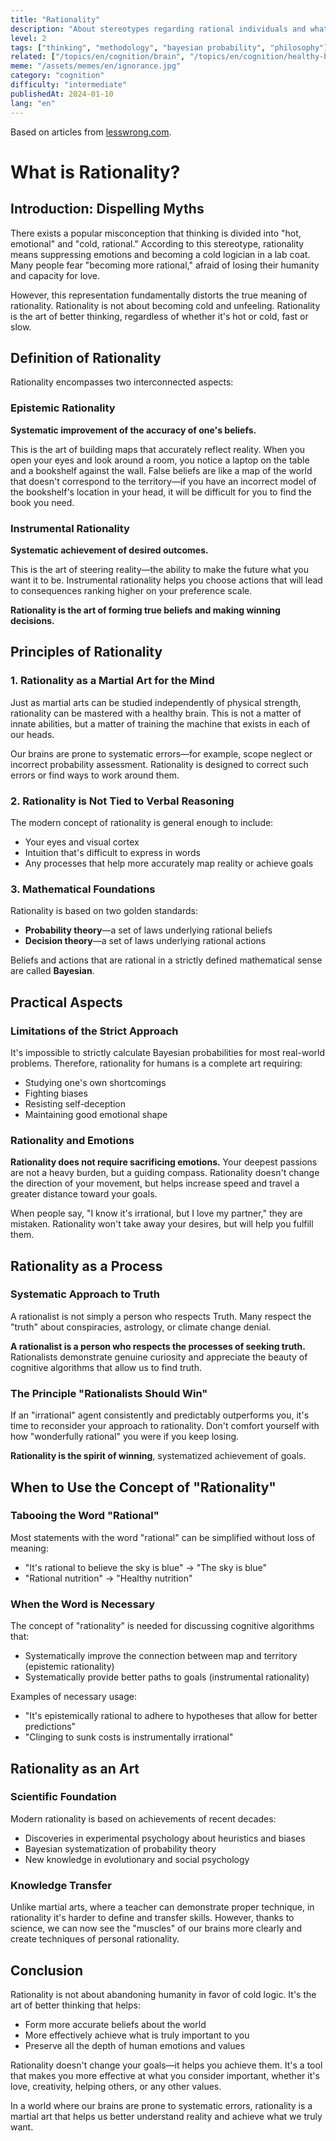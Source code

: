 ```yaml
---
title: "Rationality"
description: "About stereotypes regarding rational individuals and what rationality truly entails."
level: 2
tags: ["thinking", "methodology", "bayesian probability", "philosophy"]
related: ["/topics/en/cognition/brain", "/topics/en/cognition/healthy-brain", "/topics/en/society/you-are-all-my-business", "/topics/en/cognition/solving-personal-problems", "/topics/en/cognition/relativity", "/topics/en/cognition/science", "/topics/en/cognition/fallacies", "/topics/en/cognition/cognitive-biases", "/topics/en/cognition/positive-transfer"]
meme: "/assets/memes/en/ignorance.jpg"
category: "cognition"
difficulty: "intermediate"
publishedAt: 2024-01-10
lang: "en"
---
```


Based on articles from [lesswrong.com](https://www.lesswrong.com/).

# What is Rationality?

## Introduction: Dispelling Myths

There exists a popular misconception that thinking is divided into "hot, emotional" and "cold, rational." According to this stereotype, rationality means suppressing emotions and becoming a cold logician in a lab coat. Many people fear "becoming more rational," afraid of losing their humanity and capacity for love.

However, this representation fundamentally distorts the true meaning of rationality. Rationality is not about becoming cold and unfeeling. Rationality is the art of better thinking, regardless of whether it's hot or cold, fast or slow.

## Definition of Rationality

Rationality encompasses two interconnected aspects:

### Epistemic Rationality

**Systematic improvement of the accuracy of one's beliefs.**

This is the art of building maps that accurately reflect reality. When you open your eyes and look around a room, you notice a laptop on the table and a bookshelf against the wall. False beliefs are like a map of the world that doesn't correspond to the territory—if you have an incorrect model of the bookshelf's location in your head, it will be difficult for you to find the book you need.

### Instrumental Rationality

**Systematic achievement of desired outcomes.**

This is the art of steering reality—the ability to make the future what you want it to be. Instrumental rationality helps you choose actions that will lead to consequences ranking higher on your preference scale.

**Rationality is the art of forming true beliefs and making winning decisions.**

## Principles of Rationality

### 1. Rationality as a Martial Art for the Mind

Just as martial arts can be studied independently of physical strength, rationality can be mastered with a healthy brain. This is not a matter of innate abilities, but a matter of training the machine that exists in each of our heads.

Our brains are prone to systematic errors—for example, scope neglect or incorrect probability assessment. Rationality is designed to correct such errors or find ways to work around them.

### 2. Rationality is Not Tied to Verbal Reasoning

The modern concept of rationality is general enough to include:

- Your eyes and visual cortex
- Intuition that's difficult to express in words
- Any processes that help more accurately map reality or achieve goals

### 3. Mathematical Foundations

Rationality is based on two golden standards:

- **Probability theory**—a set of laws underlying rational beliefs
- **Decision theory**—a set of laws underlying rational actions

Beliefs and actions that are rational in a strictly defined mathematical sense are called **Bayesian**.

## Practical Aspects

### Limitations of the Strict Approach

It's impossible to strictly calculate Bayesian probabilities for most real-world problems. Therefore, rationality for humans is a complete art requiring:

- Studying one's own shortcomings
- Fighting biases
- Resisting self-deception
- Maintaining good emotional shape

### Rationality and Emotions

**Rationality does not require sacrificing emotions.** Your deepest passions are not a heavy burden, but a guiding compass. Rationality doesn't change the direction of your movement, but helps increase speed and travel a greater distance toward your goals.

When people say, "I know it's irrational, but I love my partner," they are mistaken. Rationality won't take away your desires, but will help you fulfill them.

## Rationality as a Process

### Systematic Approach to Truth

A rationalist is not simply a person who respects Truth. Many respect the "truth" about conspiracies, astrology, or climate change denial.

**A rationalist is a person who respects the processes of seeking truth.** Rationalists demonstrate genuine curiosity and appreciate the beauty of cognitive algorithms that allow us to find truth.

### The Principle "Rationalists Should Win"

If an "irrational" agent consistently and predictably outperforms you, it's time to reconsider your approach to rationality. Don't comfort yourself with how "wonderfully rational" you were if you keep losing.

**Rationality is the spirit of winning**, systematized achievement of goals.

## When to Use the Concept of "Rationality"

### Tabooing the Word "Rational"

Most statements with the word "rational" can be simplified without loss of meaning:

- "It's rational to believe the sky is blue" → "The sky is blue"
- "Rational nutrition" → "Healthy nutrition"

### When the Word is Necessary

The concept of "rationality" is needed for discussing cognitive algorithms that:

- Systematically improve the connection between map and territory (epistemic rationality)
- Systematically provide better paths to goals (instrumental rationality)

Examples of necessary usage:

- "It's epistemically rational to adhere to hypotheses that allow for better predictions"
- "Clinging to sunk costs is instrumentally irrational"

## Rationality as an Art

### Scientific Foundation

Modern rationality is based on achievements of recent decades:

- Discoveries in experimental psychology about heuristics and biases
- Bayesian systematization of probability theory
- New knowledge in evolutionary and social psychology

### Knowledge Transfer

Unlike martial arts, where a teacher can demonstrate proper technique, in rationality it's harder to define and transfer skills. However, thanks to science, we can now see the "muscles" of our brains more clearly and create techniques of personal rationality.

## Conclusion

Rationality is not about abandoning humanity in favor of cold logic. It's the art of better thinking that helps:

- Form more accurate beliefs about the world
- More effectively achieve what is truly important to you
- Preserve all the depth of human emotions and values

Rationality doesn't change your goals—it helps you achieve them. It's a tool that makes you more effective at what you consider important, whether it's love, creativity, helping others, or any other values.

In a world where our brains are prone to systematic errors, rationality is a martial art that helps us better understand reality and achieve what we truly want.